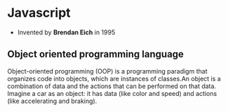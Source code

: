 # Javascript
- Invented by **Brendan Eich** in 1995

## Object oriented programming language 

Object-oriented programming (OOP) is a programming paradigm that organizes code into objects, which are instances of classes.An object is a combination of data and the actions that can be performed on that data. Imagine a car as an object: it has data (like color and speed) and actions (like accelerating and braking). 

